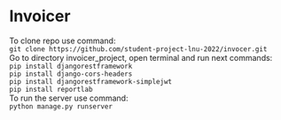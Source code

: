 # Invoicer

To clone repo use command:\
`git clone https://github.com/student-project-lnu-2022/invocer.git` \
Go to directory invoicer_project, open terminal and run next commands:\
`pip install djangorestframework` \
`pip install django-cors-headers` \
`pip install djangorestframework-simplejwt` \
`pip install reportlab` \
To run the server use command:\
`python manage.py runserver`

